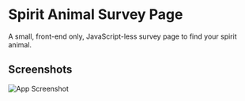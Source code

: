 # Spirit Animal Survey Page

A small, front-end only, JavaScript-less survey page to find your spirit animal.

## Screenshots

![App Screenshot](https://github.com/user-attachments/assets/604a3c38-a2cc-42fd-909f-33498b912a2f)

